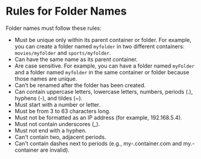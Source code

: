 # Rules for Folder Names<a name="folders-rules-for-names"></a>

Folder names must follow these rules:
+ Must be unique only within its parent container or folder\. For example, you can create a folder named `myfolder` in two different containers: `movies/myfolder` and `sports/myfolder`\.
+ Can have the same name as its parent container\.
+ Are case sensitive\. For example, you can have a folder named `myFolder` and a folder named `myfolder` in the same container or folder because those names are unique\.
+ Can’t be renamed after the folder has been created\.
+ Can contain uppercase letters, lowercase letters, numbers, periods \(\.\), hyphens \(\-\), and tildes \(\~\)\.
+ Must start with a number or letter\.
+ Must be from 3 to 63 characters long\.
+ Must not be formatted as an IP address \(for example, 192\.168\.5\.4\)\.
+ Must not contain underscores \(\_\)\.
+ Must not end with a hyphen\.
+ Can't contain two, adjacent periods\.
+ Can't contain dashes next to periods \(e\.g\., my\-\.container\.com and my\.\-container are invalid\)\.